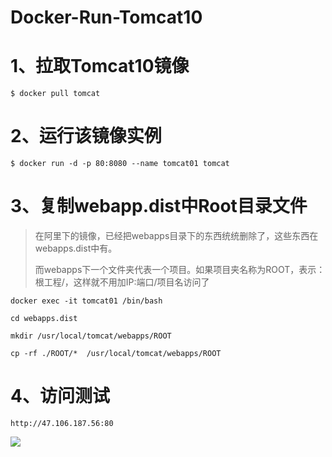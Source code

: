 # Docker-Run-Tomcat10

# 1、拉取Tomcat10镜像

```shell
$ docker pull tomcat
```

# 2、运行该镜像实例

```shell
$ docker run -d -p 80:8080 --name tomcat01 tomcat
```

# 3、复制webapp.dist中Root目录文件

> 在阿里下的镜像，已经把webapps目录下的东西统统删除了，这些东西在webapps.dist中有。
>
> 而webapps下一个文件夹代表一个项目。如果项目夹名称为ROOT，表示：根工程/，这样就不用加IP:端口/项目名访问了

```shell
docker exec -it tomcat01 /bin/bash

cd webapps.dist

mkdir /usr/local/tomcat/webapps/ROOT

cp -rf ./ROOT/*  /usr/local/tomcat/webapps/ROOT
```

# 4、访问测试

```
http://47.106.187.56:80
```

![](https://wnxbucket-001.oss-cn-guangzhou.aliyuncs.com/myblog/QQ%E6%88%AA%E5%9B%BE20211213002315.jpg)